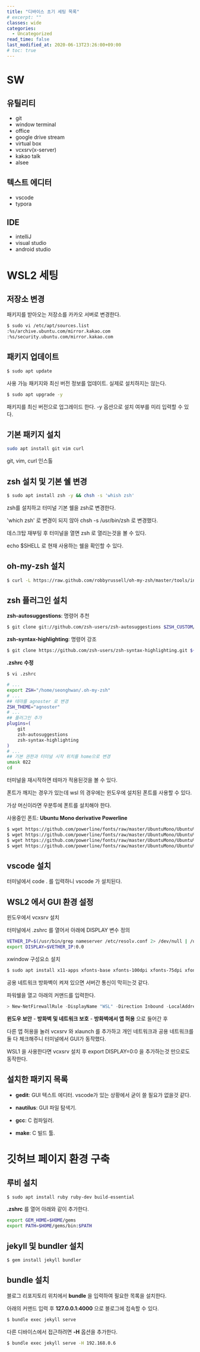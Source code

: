 ```yaml
---
title: "디바이스 초기 세팅 목록"
# excerpt: ""
classes: wide
categories: 
  - Uncategorized
read_time: false
last_modified_at: 2020-06-13T23:26:00+09:00
# toc: true
---
```


# SW

## 유틸리티

- git
- window terminal
- office
- google drive stream
- virtual box
- vcxsrv(x-server)
- kakao talk
- alsee



## 텍스트 에디터

- vscode
- typora



## IDE

- intelliJ
- visual studio
- android studio



# WSL2 세팅

## 저장소 변경

패키지를 받아오는 저장소를 카카오 서버로 변경한다.

```bash
$ sudo vi /etc/apt/sources.list
:%s/archive.ubuntu.com/mirror.kakao.com
:%s/security.ubuntu.com/mirror.kakao.com
```



## 패키지 업데이트

```bash
$ sudo apt update 
```

사용 가능 패키지와 최신 버전 정보를 업데이트. 실제로 설치하지는 않는다.

```bash
$ sudo apt upgrade -y
```

패키지를 최신 버전으로 업그레이드 한다. -y 옵션으로 설치 여부를 미리 입력할 수 있다.



## 기본 패키지 설치
```bash 
sudo apt install git vim curl
```

git, vim, curl 인스톨



## zsh 설치 및 기본 쉘 변경

```bash
$ sudo apt install zsh -y && chsh -s 'whish zsh' 
```

zsh를 설치하고 터미널 기본 쉘을 zsh로 변경한다.

'which zsh' 로 변경이 되지 않아 chsh -s /usr/bin/zsh 로 변경했다.

데스크탑 재부팅 후 터미널을 열면 zsh 로 열리는것을 볼 수 있다.

echo $SHELL 로 현재 사용하는 쉘을 확인할 수 있다.



## oh-my-zsh 설치
```bash
$ curl -L https://raw.github.com/robbyrussell/oh-my-zsh/master/tools/install.sh | sh
```



## zsh 플러그인 설치
**zsh-autosuggestions**: 명령어 추천

```bash
$ git clone git://github.com/zsh-users/zsh-autosuggestions $ZSH_CUSTOM/plugins/zsh-autosuggestions --depth=1
```

**zsh-syntax-highlighting**: 명령어 강조

```bash
$ git clone https://github.com/zsh-users/zsh-syntax-highlighting.git ${ZSH_CUSTOM:-~/.oh-my-zsh/custom}/plugins/zsh-syntax-highlighting --depth=1
```

**.zshrc 수정**

```bash
$ vi .zshrc

# ...
export ZSH="/home/seonghwan/.oh-my-zsh"
# ...
## 테마를 agnoster 로 변경
ZSH_THEME="agnoster"
# ...
## 플러그인 추가
plugins=(
	git
	zsh-autosuggestions
	zsh-syntax-highlighting
)
# ...
## 기본 권한과 터미널 시작 위치를 home으로 변경
umask 022
cd
```

터미널을 재시작하면 테마가 적용된것을 볼 수 있다.

폰트가 깨지는 경우가 있는데 wsl 의 경우에는 윈도우에 설치된 폰트를 사용할 수 있다.

가상 머신이라면 우분투에 폰트를 설치해야 한다.

사용중인 폰트: **Ubuntu Mono derivative Powerline**

```bash
$ wget https://github.com/powerline/fonts/raw/master/UbuntuMono/Ubuntu%20Mono%20derivative%20Powerline.ttf
$ wget https://github.com/powerline/fonts/raw/master/UbuntuMono/Ubuntu%20Mono%20derivative%20Powerline%20Italic.ttf
$ wget https://github.com/powerline/fonts/raw/master/UbuntuMono/Ubuntu%20Mono%20derivative%20Powerline%20Bold.ttf
$ wget https://github.com/powerline/fonts/raw/master/UbuntuMono/Ubuntu%20Mono%20derivative%20Powerline%20Bold%20Italic.ttf 
```



## vscode 설치

터미널에서 code . 를 입력하니 vscode 가 설치된다.



## WSL2 에서 GUI 환경 설정
윈도우에서 vcxsrv 설치

터미널에서 .zshrc 를 열어서 아래에 DISPLAY 변수 정의

```bash
VETHER_IP=$(/usr/bin/grep nameserver /etc/resolv.conf 2> /dev/null | /usr/bin/tr -s ' ' | /usr/bin/cut -d' ' -f2)
export DISPLAY=$VETHER_IP:0.0
```

xwindow 구성요소 설치

```bash
$ sudo apt install x11-apps xfonts-base xfonts-100dpi xfonts-75dpi xfonts-cyrillic
```

공용 네트워크 방화벽이 켜져 있으면 서버간 통신이 막히는것 같다.

파워쉘을 열고 아래의 커맨드를 입력한다.

```powershell
> New-NetFirewallRule -DisplayName "WSL" -Direction Inbound -LocalAddress $myIp -Action Allow
```

**윈도우 보안** - **방화벽 및 네트워크 보호** - **방화벽에서 앱 허용** 으로 들어간 후

다른 앱 허용을 눌러 vcxsrv 와 xlaunch 를 추가하고 개인 네트워크과 공용 네트워크를 둘 다 체크해주니 터미널에서 GUI가 동작했다.

WSL1 을 사용한다면 vcxsrv 설치 후 export DISPLAY=0:0 을 추가하는것 만으로도 동작한다.



## 설치한 패키지 목록
- **gedit**: GUI 텍스트 에디터. vscode가 있는 상황에서 굳이 쓸 필요가 없을것 같다.

- **nautilus**: GUI 파일 탐색기.
- **gcc**: C 컴파일러.
- **make**: C 빌드 툴.



# 깃허브 페이지 환경 구축

## 루비 설치

```bash
$ sudo apt install ruby ruby-dev build-essential
```

**.zshrc** 를 열어 아래와 같이 추가한다.

```bash
export GEM_HOME=$HOME/gems
export PATH=$HOME/gems/bin:$PATH
```



## jekyll 및 bundler 설치

```bash
$ gem install jekyll bundler
```



## bundle 설치

블로그 리포지토리 위치에서 **bundle** 을 입력하여 필요한 목록을 설치한다.

아래의 커맨드 입력 후 **127.0.0.1:4000** 으로 블로그에 접속할 수 있다.

```bash
$ bundle exec jekyll serve
```

다른 디바이스에서 접근하려면 **-H** 옵션을 추가한다.

```bash
$ bundle exec jekyll serve -H 192.168.0.6
```

